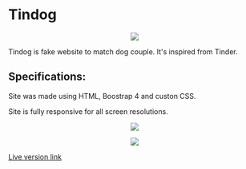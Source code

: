 # Tindog

<p align="center">
  <img src="https://user-images.githubusercontent.com/24629158/56780021-a1046880-67ab-11e9-92aa-b6ccf4fc3ea4.gif">
</p>

Tindog is fake website to match dog couple. It's inspired from Tinder.

## Specifications:

Site was made using HTML, Boostrap 4 and custon CSS.

Site is fully responsive for all screen resolutions.

<p align="center">
  <img src="https://user-images.githubusercontent.com/24629158/56780328-d9587680-67ac-11e9-94f2-ecb8c58486ae.png">
</p>

<p align="center">
  <img src="https://user-images.githubusercontent.com/24629158/56780349-f8570880-67ac-11e9-8b94-f1fc1094037e.png">
</p>

[Live version link](https://antonioqfel.github.io/tindog/)
